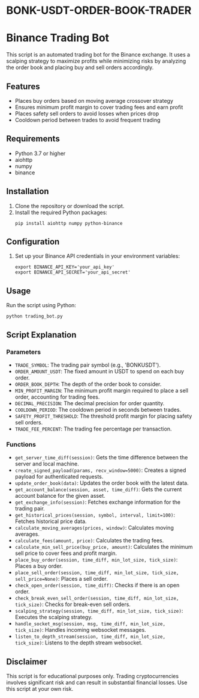 # BONK-USDT-ORDER-BOOK-TRADER

# Binance Trading Bot

This script is an automated trading bot for the Binance exchange. It uses a scalping strategy to maximize profits while minimizing risks by analyzing the order book and placing buy and sell orders accordingly.

## Features
- Places buy orders based on moving average crossover strategy
- Ensures minimum profit margin to cover trading fees and earn profit
- Places safety sell orders to avoid losses when prices drop
- Cooldown period between trades to avoid frequent trading

## Requirements
- Python 3.7 or higher
- aiohttp
- numpy
- binance

## Installation

1. Clone the repository or download the script.
2. Install the required Python packages:
    ```
    pip install aiohttp numpy python-binance
    ```

## Configuration

1. Set up your Binance API credentials in your environment variables:
    ```
    export BINANCE_API_KEY='your_api_key'
    export BINANCE_API_SECRET='your_api_secret'
    ```

## Usage

Run the script using Python:
```
python trading_bot.py
```

## Script Explanation

### Parameters

- `TRADE_SYMBOL`: The trading pair symbol (e.g., 'BONKUSDT').
- `ORDER_AMOUNT_USDT`: The fixed amount in USDT to spend on each buy order.
- `ORDER_BOOK_DEPTH`: The depth of the order book to consider.
- `MIN_PROFIT_MARGIN`: The minimum profit margin required to place a sell order, accounting for trading fees.
- `DECIMAL_PRECISION`: The decimal precision for order quantity.
- `COOLDOWN_PERIOD`: The cooldown period in seconds between trades.
- `SAFETY_PROFIT_THRESHOLD`: The threshold profit margin for placing safety sell orders.
- `TRADE_FEE_PERCENT`: The trading fee percentage per transaction.

### Functions

- `get_server_time_diff(session)`: Gets the time difference between the server and local machine.
- `create_signed_payload(params, recv_window=5000)`: Creates a signed payload for authenticated requests.
- `update_order_book(data)`: Updates the order book with the latest data.
- `get_account_balance(session, asset, time_diff)`: Gets the current account balance for the given asset.
- `get_exchange_info(session)`: Fetches exchange information for the trading pair.
- `get_historical_prices(session, symbol, interval, limit=100)`: Fetches historical price data.
- `calculate_moving_averages(prices, window)`: Calculates moving averages.
- `calculate_fees(amount, price)`: Calculates the trading fees.
- `calculate_min_sell_price(buy_price, amount)`: Calculates the minimum sell price to cover fees and profit margin.
- `place_buy_order(session, time_diff, min_lot_size, tick_size)`: Places a buy order.
- `place_sell_order(session, time_diff, min_lot_size, tick_size, sell_price=None)`: Places a sell order.
- `check_open_order(session, time_diff)`: Checks if there is an open order.
- `check_break_even_sell_order(session, time_diff, min_lot_size, tick_size)`: Checks for break-even sell orders.
- `scalping_strategy(session, time_diff, min_lot_size, tick_size)`: Executes the scalping strategy.
- `handle_socket_msg(session, msg, time_diff, min_lot_size, tick_size)`: Handles incoming websocket messages.
- `listen_to_depth_stream(session, time_diff, min_lot_size, tick_size)`: Listens to the depth stream websocket.

## Disclaimer

This script is for educational purposes only. Trading cryptocurrencies involves significant risk and can result in substantial financial losses. Use this script at your own risk.
